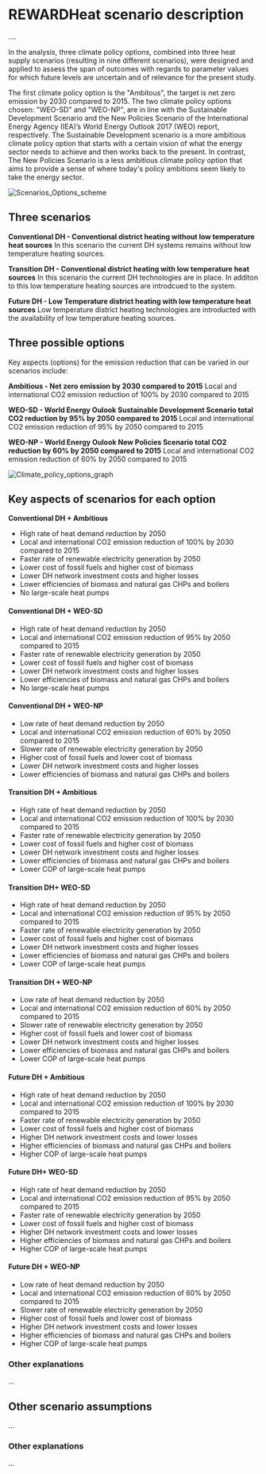# REWARDHeat scenario description

....

In the analysis, three climate policy options, combined into three heat supply scenarios (resulting in nine different scenarios), were designed and applied to assess the span of outcomes with regards to parameter values for which future levels are uncertain and of relevance for the present study.

The first climate policy option is the "Ambitous", the target is net zero emission by 2030 compared to 2015. The two climate policy options chosen: "WEO-SD" and "WEO-NP", are in line with the Sustainable Development Scenario and the New Policies Scenario of the International Energy Agency (IEA)’s World Energy Outlook 2017 (WEO) report, respectively. The Sustainable Development scenario is a more ambitious climate policy option that starts with a certain vision of what the energy sector needs to achieve and then works back to the present. In contrast, The New Policies Scenario is a less ambitious climate policy option that aims to provide a sense of where today's policy ambitions seem likely to take the energy sector.
 
![Scenarios_Options_scheme](./images/Scenarios_Options_scheme.png)

## Three scenarios

**Conventional DH - Conventional district heating without low temperature heat sources** In this scenario the current DH systems remains without low temperature heating sources.

**Transition DH - Conventional district heating with low temperature heat sources** In this scenario the current DH technologies are in place. In additon to this low temperature heating sources are introdcued to the system. 

**Future DH - Low Temperature district heating with low temperature heat sources** Low temperature district heating technologies are introducted with the availability of low temperature heating sources.

## Three possible options

Key aspects (options) for the emission reduction that can be varied in our scenarios include: 

**Ambitious - Net zero emission by 2030 compared to 2015** Local and international CO2 emission reduction of 100% by 2030 compared to 2015

**WEO-SD - World Energy Oulook Sustainable Development Scenario total CO2 reduction by 95% by 2050 compared to 2015** Local and international CO2 emission reduction of 95% by 2050 compared to 2015

**WEO-NP - World Energy Oulook New Policies Scenario total CO2 reduction by 60% by 2050 compared to 2015** Local and international CO2 emission reduction of 60% by 2050 compared to 2015

![Climate_policy_options_graph](./images/Climate_policy_options_graph.png)

## Key aspects of scenarios for each option

**Conventional DH + Ambitious**
 - High rate of heat demand reduction by 2050
 - Local and international CO2 emission reduction of 100% by 2030 compared to 2015
 - Faster rate of renewable electricity generation by 2050
 - Lower cost of fossil fuels and higher cost of biomass
 - Lower DH network investment costs and higher losses
 - Lower efficiencies of biomass and natural gas CHPs and boilers
 - No large-scale heat pumps

#### Conventional DH + WEO-SD
 - High rate of heat demand reduction by 2050
 - Local and international CO2 emission reduction of 95% by 2050 compared to 2015
 - Faster rate of renewable electricity generation by 2050
 - Lower cost of fossil fuels and higher cost of biomass
 - Lower DH network investment costs and higher losses
 - Lower efficiencies of biomass and natural gas CHPs and boilers
 - No large-scale heat pumps 

#### Conventional DH + WEO-NP 
 - Low rate of heat demand reduction by 2050
 - Local and international CO2 emission reduction of 60% by 2050 compared to 2015
 - Slower rate of renewable electricity generation by 2050
 - Higher cost of fossil fuels and lower cost of biomass
 - Lower DH network investment costs and higher losses
 - Lower efficiencies of biomass and natural gas CHPs and boilers

#### Transition DH + Ambitious
 - High rate of heat demand reduction by 2050
 - Local and international CO2 emission reduction of 100% by 2030 compared to 2015
 - Faster rate of renewable electricity generation by 2050
 - Lower cost of fossil fuels and higher cost of biomass
 - Lower DH network investment costs and higher losses
 - Lower efficiencies of biomass and natural gas CHPs and boilers
 - Lower COP of large-scale heat pumps

#### Transition DH+ WEO-SD
 - High rate of heat demand reduction by 2050
 - Local and international CO2 emission reduction of 95% by 2050 compared to 2015
 - Faster rate of renewable electricity generation by 2050
 - Lower cost of fossil fuels and higher cost of biomass
 - Lower DH network investment costs and higher losses
 - Lower efficiencies of biomass and natural gas CHPs and boilers
 - Lower COP of large-scale heat pumps

#### Transition DH + WEO-NP
 - Low rate of heat demand reduction by 2050
 - Local and international CO2 emission reduction of 60% by 2050 compared to 2015
 - Slower rate of renewable electricity generation by 2050
 - Higher cost of fossil fuels and lower cost of biomass
 - Lower DH network investment costs and higher losses
 - Lower efficiencies of biomass and natural gas CHPs and boilers 
 - Lower COP of large-scale heat pumps

#### Future DH + Ambitious
 - High rate of heat demand reduction by 2050
 - Local and international CO2 emission reduction of 100% by 2030 compared to 2015
 - Faster rate of renewable electricity generation by 2050
 - Lower cost of fossil fuels and higher cost of biomass
 - Higher DH network investment costs and lower losses 
 - Higher efficiencies of biomass and natural gas CHPs and boilers 
 - Higher COP of large-scale heat pumps 

#### Future DH+ WEO-SD
 - High rate of heat demand reduction by 2050
 - Local and international CO2 emission reduction of 95% by 2050 compared to 2015
 - Faster rate of renewable electricity generation by 2050
 - Lower cost of fossil fuels and higher cost of biomass
 - Higher DH network investment costs and lower losses 
 - Higher efficiencies of biomass and natural gas CHPs and boilers 
 - Higher COP of large-scale heat pumps

#### Future DH + WEO-NP
 - Low rate of heat demand reduction by 2050
 - Local and international CO2 emission reduction of 60% by 2050 compared to 2015
 - Slower rate of renewable electricity generation by 2050
 - Higher cost of fossil fuels and lower cost of biomass
 - Higher DH network investment costs and lower losses
 - Higher efficiencies of biomass and natural gas CHPs and boilers
 - Higher COP of large-scale heat pumps


### Other explanations

...

## Other scenario assumptions

... 

### Other explanations

... 
